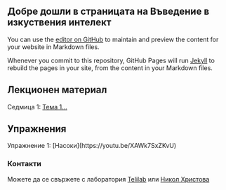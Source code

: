 ## Добре дошли в страницата на Въведение в изкуствения интелект

You can use the [editor on GitHub](https://github.com/nicole-christoff/IKTvNOS.github.io/edit/gh-pages/index.md) to maintain and preview the content for your website in Markdown files.

Whenever you commit to this repository, GitHub Pages will run [Jekyll](https://jekyllrb.com/) to rebuild the pages in your site, from the content in your Markdown files.

<h2 id="lecture-content">Лекционен материал</h2>

Седмица 1: [Тема 1...](https://github.com/nicole-christoff/IKTvNOS.github.io/blob/main/file/M1.2.%D0%98%D0%BD%D1%82%D0%B5%D0%BB%D0%B8%D0%B3%D0%B5%D0%BD%D1%82%D0%B5%D0%BD%20%D0%B0%D0%B3%D0%B5%D0%BD%D1%82.pptx.pdf)

<h2 id="lecture-content">Упражнения</h2>
Упражнение 1: [Насоки](https://youtu.be/XAWk7SxZKvU)



### Контакти

Можете да се свържете с лаборатория [Telilab](http://telilab.tu-sofia.bg/) или [Никол Христова](mailto:nicole.christoff@tu-sofia.bg)
